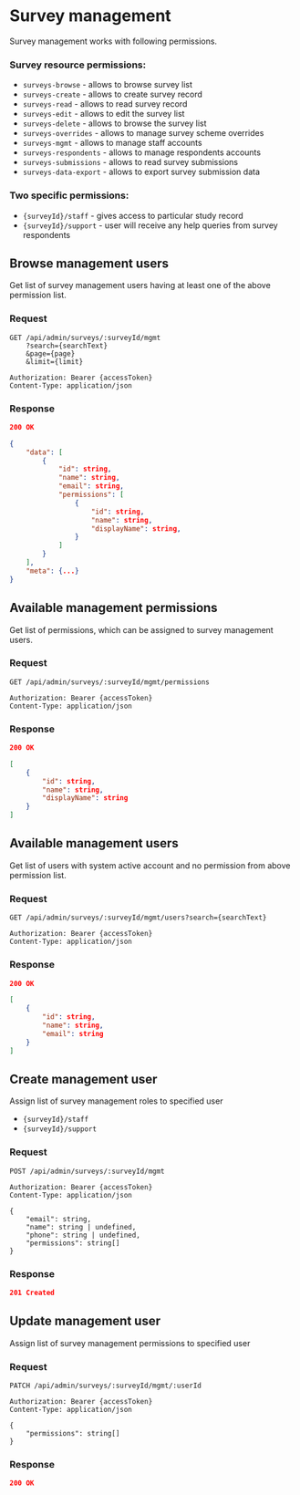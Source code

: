 # Survey management

Survey management works with following permissions.

### Survey resource permissions:

- `surveys-browse` - allows to browse survey list
- `surveys-create` - allows to create survey record
- `surveys-read` - allows to read survey record
- `surveys-edit` - allows to edit the survey list
- `surveys-delete` - allows to browse the survey list
- `surveys-overrides` - allows to manage survey scheme overrides
- `surveys-mgmt` - allows to manage staff accounts
- `surveys-respondents` - allows to manage respondents accounts
- `surveys-submissions` - allows to read survey submissions
- `surveys-data-export` - allows to export survey submission data

### Two specific permissions:

- `{surveyId}/staff` - gives access to particular study record
- `{surveyId}/support` - user will receive any help queries from survey respondents

## Browse management users

Get list of survey management users having at least one of the above permission list.

### Request

```http
GET /api/admin/surveys/:surveyId/mgmt
    ?search={searchText}
    &page={page}
    &limit={limit}

Authorization: Bearer {accessToken}
Content-Type: application/json
```

### Response

```json
200 OK

{
    "data": [
        {
            "id": string,
            "name": string,
            "email": string,
            "permissions": [
                {
                    "id": string,
                    "name": string,
                    "displayName": string,
                }
            ]
        }
    ],
    "meta": {...}
}
```

## Available management permissions

Get list of permissions, which can be assigned to survey management users.

### Request

```http
GET /api/admin/surveys/:surveyId/mgmt/permissions

Authorization: Bearer {accessToken}
Content-Type: application/json
```

### Response

```json
200 OK

[
    {
        "id": string,
        "name": string,
        "displayName": string
    }
]
```

## Available management users

Get list of users with system active account and no permission from above permission list.

### Request

```http
GET /api/admin/surveys/:surveyId/mgmt/users?search={searchText}

Authorization: Bearer {accessToken}
Content-Type: application/json
```

### Response

```json
200 OK

[
    {
        "id": string,
        "name": string,
        "email": string
    }
]
```

## Create management user

Assign list of survey management roles to specified user

- `{surveyId}/staff`
- `{surveyId}/support`

### Request

```http
POST /api/admin/surveys/:surveyId/mgmt

Authorization: Bearer {accessToken}
Content-Type: application/json

{
    "email": string,
    "name": string | undefined,
    "phone": string | undefined,
    "permissions": string[]
}
```

### Response

```json
201 Created
```

## Update management user

Assign list of survey management permissions to specified user

### Request

```http
PATCH /api/admin/surveys/:surveyId/mgmt/:userId

Authorization: Bearer {accessToken}
Content-Type: application/json

{
    "permissions": string[]
}
```

### Response

```json
200 OK
```
